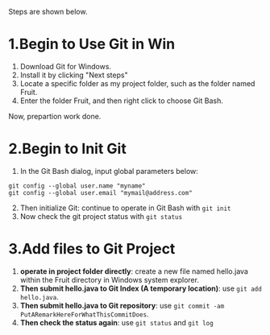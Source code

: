 Steps are shown below.

1.Begin to Use Git in Win
===========================

1. Download Git for Windows.
2. Install it by clicking "Next steps"
3. Locate a specific folder as my project folder,  such as the folder named Fruit. 
4. Enter the folder Fruit, and then right click to choose Git Bash.

Now, prepartion work done. 

2.Begin to Init Git
==================
1. In the Git Bash dialog, input global parameters below:
````git
git config --global user.name "myname"
git config --global user.email "mymail@address.com"
````
2. Then initialize Git: continue to operate in Git Bash with `git init`
3. Now check the git project status with `git status`


3.Add files to Git Project
==========================
1. **operate in project folder directly**: create a new file named hello.java within the Fruit directory in Windows system explorer.
2. **Then submit hello.java to Git Index (A temporary location)**: use `git add hello.java`.
3. **Then submit hello.java to Git repository**: use `git commit -am PutARemarkHereForWhatThisCommitDoes`.
4. **Then check the status again**: use `git status` and `git log`
